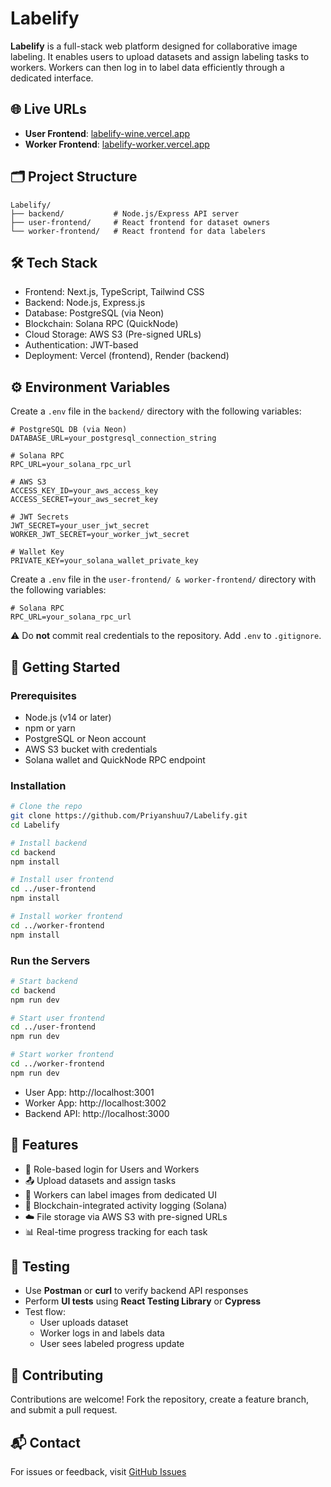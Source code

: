 # Labelify

**Labelify** is a full-stack web platform designed for collaborative image labeling. It enables users to upload datasets and assign labeling tasks to workers. Workers can then log in to label data efficiently through a dedicated interface.

## 🌐 Live URLs

- **User Frontend**: [labelify-wine.vercel.app](https://labelify-wine.vercel.app/)
- **Worker Frontend**: [labelify-worker.vercel.app](https://labelifyworker.vercel.app/)

## 🗂️ Project Structure

```
Labelify/
├── backend/           # Node.js/Express API server
├── user-frontend/     # React frontend for dataset owners
└── worker-frontend/   # React frontend for data labelers
```

## 🛠️ Tech Stack

- Frontend: Next.js, TypeScript, Tailwind CSS  
- Backend: Node.js, Express.js  
- Database: PostgreSQL (via Neon)  
- Blockchain: Solana RPC (QuickNode)  
- Cloud Storage: AWS S3 (Pre-signed URLs)  
- Authentication: JWT-based  
- Deployment: Vercel (frontend), Render (backend) 

## ⚙️ Environment Variables

Create a `.env` file in the `backend/` directory with the following variables:

```
# PostgreSQL DB (via Neon)
DATABASE_URL=your_postgresql_connection_string

# Solana RPC
RPC_URL=your_solana_rpc_url

# AWS S3
ACCESS_KEY_ID=your_aws_access_key
ACCESS_SECRET=your_aws_secret_key

# JWT Secrets
JWT_SECRET=your_user_jwt_secret
WORKER_JWT_SECRET=your_worker_jwt_secret

# Wallet Key
PRIVATE_KEY=your_solana_wallet_private_key
```

Create a `.env` file in the `user-frontend/ & worker-frontend/` directory with the following variables:
```
# Solana RPC
RPC_URL=your_solana_rpc_url

```
⚠️ Do **not** commit real credentials to the repository. Add `.env` to `.gitignore`.

## 🚀 Getting Started

### Prerequisites

- Node.js (v14 or later)
- npm or yarn
- PostgreSQL or Neon account
- AWS S3 bucket with credentials
- Solana wallet and QuickNode RPC endpoint

### Installation

```bash
# Clone the repo
git clone https://github.com/Priyanshuu7/Labelify.git
cd Labelify
```

```bash
# Install backend
cd backend
npm install

# Install user frontend
cd ../user-frontend
npm install

# Install worker frontend
cd ../worker-frontend
npm install
```

### Run the Servers

```bash
# Start backend
cd backend
npm run dev

# Start user frontend
cd ../user-frontend
npm run dev

# Start worker frontend
cd ../worker-frontend
npm run dev
```

- User App: http://localhost:3001  
- Worker App: http://localhost:3002  
- Backend API: http://localhost:3000

## 🎯 Features

- 🔐 Role-based login for Users and Workers  
- 📤 Upload datasets and assign tasks  
- 👷 Workers can label images from dedicated UI  
- 🔗 Blockchain-integrated activity logging (Solana)  
- ☁️ File storage via AWS S3 with pre-signed URLs  
- 📊 Real-time progress tracking for each task

## 🧪 Testing

- Use **Postman** or **curl** to verify backend API responses
- Perform **UI tests** using **React Testing Library** or **Cypress**
- Test flow:
  - User uploads dataset
  - Worker logs in and labels data
  - User sees labeled progress update

## 🤝 Contributing

Contributions are welcome! Fork the repository, create a feature branch, and submit a pull request.

## 📬 Contact

For issues or feedback, visit [GitHub Issues](https://github.com/Priyanshuu7/Labelify/issues)